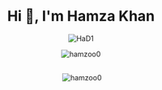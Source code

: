 <!DOCTYPE html>
<html>
<head>
<style>
.center {
  display: flex;
  flex-direction: column;
  align-items: center;
  text-align: center;
}

.big-gif {
  max-height: 400px; /* Adjust this value as needed */
}
</style>
</head>
<body>

<div class="center">
  <h1 align="center">Hi 👋, I'm Hamza Khan</h1>
  <img class="big-gif" src="https://github.com/HAMZOO0/HAMZOO0/assets/98114762/fbb52801-f632-4b67-894e-fbe9dffd3b37" alt="HaD1">
  <p><img align="center" src="https://github-readme-stats.vercel.app/api/top-langs?username=hamzoo0&show_icons=true&locale=en&layout=compact" alt="hamzoo0" /></p>
  <p>&nbsp;<img align="center" src="https://github-readme-stats.vercel.app/api?username=hamzoo0&show_icons=true&locale=en" alt="hamzoo0" /></p>
</div>

</body>
</html>
